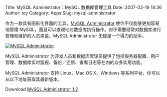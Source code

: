 Title: MySQL Administrator：MySQL 数据库管理工具
Date: 2007-02-19 18:36
Author: toy
Category: Apps
Slug: mysql-administrator

作为一款具有图形化界面的工具，[MySQL
Administrator](http://www.mysql.com/products/tools/administrator/)
使你不仅能够更加容易地管理
MySQL，而且可以直观地对数据库执行操作。对于需要经常对数据库进行管理和维护的人员来说，MySQL
Administrator 无疑是一个得力的助手。

[![MySQL
Administrator](http://i.linuxtoy.org/i/2007/02/mysql-administrator_s.png)](http://i.linuxtoy.org/i/2007/02/mysql-administrator.png)

MySQL Administrator
为开发人员和数据库管理员提供了包括服务器配置、用户管理、数据库实时监视、备份／还原、查看日志等在内的众多实用功能。

MySQL Administrator 支持 Linux、Mac OS X、Windows
等系列平台，你可以从以下地址获取其最新版本。

Download [MySQL Administrator
1.2](http://dev.mysql.com/downloads/gui-tools/5.0.html)
